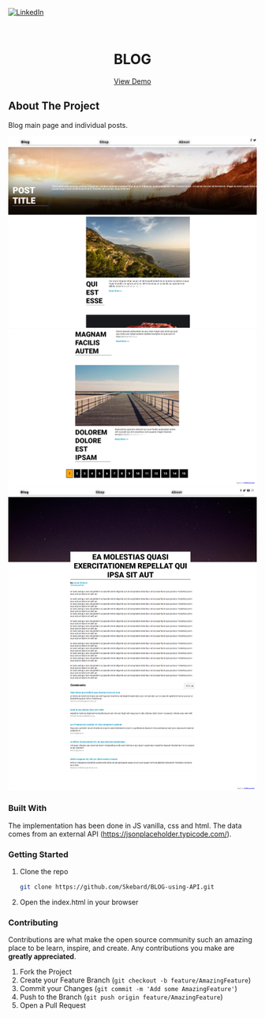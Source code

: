 
[![LinkedIn][linkedin-shield]][linkedin-url]



<!-- PROJECT LOGO -->
<br />
<p align="center">


  <h1 align="center">BLOG</h1>
  <p align='center'>
    <a href="https://tonijorda.com/myProjects/usingAPIs/MyBlog/">View Demo</a>
</p>
</p>






<!-- ABOUT THE PROJECT -->
## About The Project
Blog main page and individual posts.

![Screenshot1](images/mainpage1.png)
![Screenshot2](images/mainpage.png)
![Screenshot3](images/post.png)



### Built With

The implementation has been done in JS vanilla, css and html. The data comes from an external API (https://jsonplaceholder.typicode.com/). 



<!-- GETTING STARTED -->
###  Getting Started


1. Clone the repo
   ```sh
   git clone https://github.com/Skebard/BLOG-using-API.git
   ```
2. Open the index.html in your browser


<!-- CONTRIBUTING -->
### Contributing

Contributions are what make the open source community such an amazing place to be learn, inspire, and create. Any contributions you make are **greatly appreciated**.

1. Fork the Project
2. Create your Feature Branch (`git checkout -b feature/AmazingFeature`)
3. Commit your Changes (`git commit -m 'Add some AmazingFeature'`)
4. Push to the Branch (`git push origin feature/AmazingFeature`)
5. Open a Pull Request










[linkedin-shield]: https://img.shields.io/badge/-LinkedIn-black.svg?style=for-the-badge&logo=linkedin&colorB=555
[linkedin-url]: http://www.linkedin.com/in/tjorda
